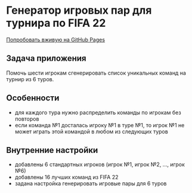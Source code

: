 # Генератор игровых пар для турнира по FIFA 22

[Попробовать вживую на GitHub Pages](https://tmshchk.github.io/fifa-pair-generator/)

## Задача приложения

Помочь шести игрокам сгенерировать список уникальных команд на турнир из 6 туров.

## Особенности

- для каждого тура нужно распределить команды по игрокам без повторов
- если команда №1 досталась игроку №1 в туре №1, то игрок №1 не может играть этой командой в любом из следующих туров

## Внутренние настройки

- добавлены 6 стандартных игроков (игрок №1, игрок №2, ..., игрок №6)
- добавлены 16 лучших команд из FIFA 22
- задана настройка генерировать игровые пары для 6 туров
